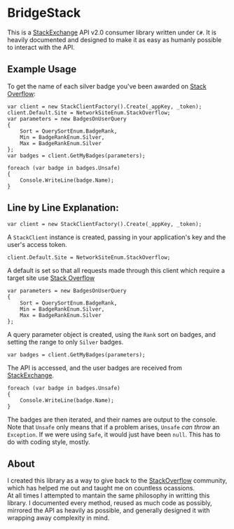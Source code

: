 BridgeStack
===========


This is a [StackExchange][2] API v2.0 consumer library written under `C#`. It is heavily documented and designed to make it as easy as humanly possible to interact with the API.


Example Usage
-------------


To get the name of each silver badge you've been awarded on [Stack Overflow][3]:

    var client = new StackClientFactory().Create(_appKey, _token);
    client.Default.Site = NetworkSiteEnum.StackOverflow;
    var parameters = new BadgesOnUserQuery
    {
        Sort = QuerySortEnum.BadgeRank,
        Min = BadgeRankEnum.Silver,
        Max = BadgeRankEnum.Silver
    };
    var badges = client.GetMyBadges(parameters);

    foreach (var badge in badges.Unsafe)
    {
        Console.WriteLine(badge.Name);
    }

	
Line by Line Explanation:
-------------------------


    var client = new StackClientFactory().Create(_appKey, _token);
A `StackClient` instance is created, passing in your application's key and the user's access token.

    client.Default.Site = NetworkSiteEnum.StackOverflow;
A default is set so that all requests made through this client which require a target site use [Stack Overflow][4]

    var parameters = new BadgesOnUserQuery
    {
        Sort = QuerySortEnum.BadgeRank,
        Min = BadgeRankEnum.Silver,
        Max = BadgeRankEnum.Silver
    };
A query parameter object is created, using the `Rank` sort on badges, and setting the range to only `Silver` badges.

    var badges = client.GetMyBadges(parameters);
The API is accessed, and the user badges are received from [StackExchange][5].


    foreach (var badge in badges.Unsafe)
    {
        Console.WriteLine(badge.Name);
    }
The badges are then iterated, and their names are output to the console. Note that `Unsafe` only means that if a problem arises, `Unsafe` *can throw* an `Exception`. If we were using `Safe`, it would just have been `null`. This has to do with coding style, mostly.


About
-----


I created this library as a way to give back to the [StackOverflow][3] community, which has helped me out and taught me on countless ocassions.  
At all times I attempted to mantain the same philosophy in writting this library. I documented every method, reused as much code as possibly, mirrored the API as heavily as possible, and generally designed it with wrapping away complexity in mind.


  [2]: http://stackexchange.com
  [3]: http://stackoverflow.com
  [4]: http://stackoverflow.com
  [5]: http://stackexchange.com